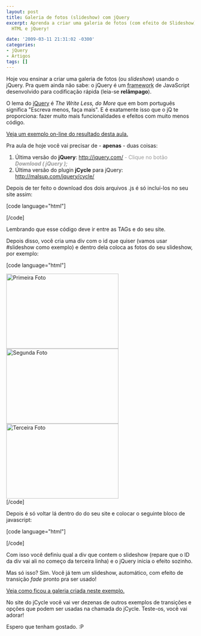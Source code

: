```yaml
---
layout: post
title: Galeria de fotos (slideshow) com jQuery
excerpt: Aprenda a criar uma galeria de fotos (com efeito de Slideshow) usando apenas
  HTML e jQuery!

date: '2009-03-11 21:31:02 -0300'
categories:
- jQuery
- Artigos
tags: []
---
```

<p>Hoje vou ensinar a criar uma galeria de fotos (ou <em>slideshow</em>) usando o jQuery. Pra quem ainda não sabe: o jQuery é um <abbr title="Em desenvolvimento de software, um framework ou arcabouço é uma abstração que une códigos comuns entre vários projetos de software provendo uma funcionalidade genérica. Um framework pode atingir uma funcionalidade específica, por configuração, durante a programação de uma aplicação.">framework</abbr> de JavaScript desenvolvido para codificação rápida (leia-se <strong>relâmpago</strong>).</p>
<p>O lema do <a href="http://jquery.com/" target="_blank">jQuery</a> é <em>The Write Less, do More</em> que em bom português significa "Escreva menos, faça mais". E é exatamente isso que o jQ te proporciona: fazer muito mais funcionalidades e efeitos com muito menos código.</p>
<p><a href="/exemplo1" target="_blank">Veja um exemplo on-line do resultado desta aula.</a></p>
<p>Pra aula de hoje você vai precisar de - <strong>apenas</strong> - duas coisas:</p>
<ol>
<li>Última versão do <strong>jQuery</strong>: <a href="http://jquery.com/" target="_blank">http://jquery.com/</a> <span style="color: #999999;">- Clique no botão <em><strong>Download ( jQuery );</strong></em></span></li>
<li>Última versão do plugin <strong>jCycle</strong> para jQuery: <a href="http://malsup.com/jquery/cycle/" target="_blank">http://malsup.com/jquery/cycle/</a></li>
</ol>
<p>Depois de ter feito o download dos dois arquivos .js é só incluí-los no seu site assim:</p>

[code language="html"]
<head>
<script src="_pasta_/jquery.js" type="text/javascript"></script>
<script src="_pasta_/jcycle.js" type="text/javascript"></script>
</head>
[/code]

<p>Lembrando que esse código deve ir entre as TAGs <head> e </head> do seu site.</p>
<p>Depois disso, você cria uma div com o id que quiser (vamos usar #slideshow como exemplo) e dentro dela coloca as fotos do seu slideshow, por exemplo:</p>

[code language="html"]
<div id="slideShow">
<img src="imagens/foto1.jpg" alt="Primeira Foto" width="300" height="200" />
<img src="imagens/foto2.jpg" alt="Segunda Foto" width="300" height="200" />
<img src="imagens/foto3.jpg" alt="Terceira Foto" width="300" height="200" />
</div>
[/code]

<p>Depois é só voltar lá dentro do <head> do seu site e colocar o seguinte bloco de javascript:</p>

[code language="html"]
<script type="text/javascript">
<!--
$(function() {
$('#slideShow').cycle({ fx: 'fade' });
});
// -->
</script>
[/code]

<p>Com isso você definiu qual a div que contem o slideshow (repare que o ID da div vai ali no começo da terceira linha) e o jQuery inicia o efeito sozinho.</p>
<p>Mas só isso? Sim. Você já tem um slideshow, automático, com efeito de transição <em>fade</em> pronto pra ser usado!</p>
<p><a href="/exemplo1" target="_blank">Veja como ficou a galeria criada neste exemplo.</a></p>
<p>No site do jCycle você vai ver dezenas de outros exemplos de transições e opções que podem ser usadas na chamada do jCycle. Teste-os, você vai adorar!</p>
<p>Espero que tenham gostado.  :P</p>
